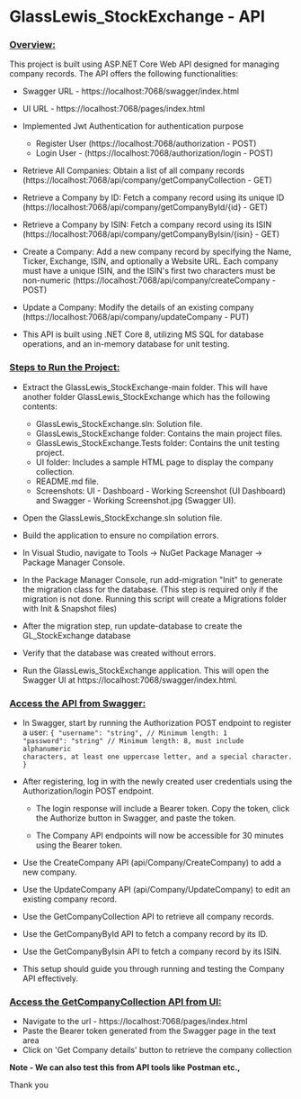<h1>GlassLewis_StockExchange - API</h1>

<u><h3>Overview:</u></h3>

This project is built using ASP.NET Core Web API designed for managing company records. The API offers the following functionalities:

- Swagger URL - https://localhost:7068/swagger/index.html
- UI URL - https://localhost:7068/pages/index.html
  
- Implemented Jwt Authentication for authentication purpose
	- Register User (https://localhost:7068/authorization - POST)
 	- Login User - (https://localhost:7068/authorization/login - POST)

- Retrieve All Companies: Obtain a list of all company records (https://localhost:7068/api/company/getCompanyCollection - GET)
- Retrieve a Company by ID: Fetch a company record using its unique ID (https://localhost:7068/api/company/getCompanyById/{id} - GET)
- Retrieve a Company by ISIN: Fetch a company record using its ISIN (https://localhost:7068/api/company/getCompanyByIsin/{isin} - GET)
- Create a Company: Add a new company record by specifying the Name, Ticker, Exchange, ISIN, and optionally a Website URL. Each company must have a unique ISIN, and the ISIN's first two characters must be non-numeric 
  (https://localhost:7068/api/company/createCompany - POST)
- Update a Company: Modify the details of an existing company (https://localhost:7068/api/company/updateCompany - PUT)
- This API is built using .NET Core 8, utilizing MS SQL for database operations, and an in-memory database for unit testing.

<u><h3>Steps to Run the Project:</u></h3>
- Extract the GlassLewis_StockExchange-main folder. This will have another folder GlassLewis_StockExchange which has the following contents:
 	- GlassLewis_StockExchange.sln: Solution file.
	- GlassLewis_StockExchange folder: Contains the main project files.
	- GlassLewis_StockExchange.Tests folder: Contains the unit testing project.
	- UI folder: Includes a sample HTML page to display the company collection.
	- README.md file.
	- Screenshots: UI - Dashboard - Working Screenshot (UI Dashboard) and Swagger - Working Screenshot.jpg (Swagger UI).

- Open the GlassLewis_StockExchange.sln solution file.

- Build the application to ensure no compilation errors.

- In Visual Studio, navigate to Tools -> NuGet Package Manager -> Package Manager Console.

- In the Package Manager Console, run add-migration "Init" to generate the migration class for the database. (This step is required only if the migration is not done. Running this script will create a Migrations folder with Init & Snapshot files)

- After the migration step, run update-database to create the GL_StockExchange database 

- Verify that the database was created without errors.

- Run the GlassLewis_StockExchange application. This will open the Swagger UI at https://localhost:7068/swagger/index.html.

<u><h3>Access the API from Swagger:</h3></u>
- In Swagger, start by running the Authorization POST endpoint to register a user:
	<code>{
	  "username": "string", // Minimum length: 1
	  "password": "string"  // Minimum length: 8, must include alphanumeric characters, at least one uppercase letter, and a special character.
	}
   </code>
- After registering, log in with the newly created user credentials using the Authorization/login POST endpoint.

  - The login response will include a Bearer token. Copy the token, click the Authorize button in Swagger, and paste the token.

  - The Company API endpoints will now be accessible for 30 minutes using the Bearer token.

- Use the CreateCompany API (api/Company/CreateCompany) to add a new company.

- Use the UpdateCompany API (api/Company/UpdateCompany) to edit an existing company record.

- Use the GetCompanyCollection API to retrieve all company records.

- Use the GetCompanyById API to fetch a company record by its ID.

- Use the GetCompanyByIsin API to fetch a company record by its ISIN.

- This setup should guide you through running and testing the Company API effectively.

<u><h3>Access the GetCompanyCollection API from UI:</h3></u>

- Navigate to the url - https://localhost:7068/pages/index.html
- Paste the Bearer token generated from the Swagger page in the text area
- Click on 'Get Company details' button to retrieve the company collection

<b>Note - We can also test this from API tools like Postman etc.,</b>

Thank you

